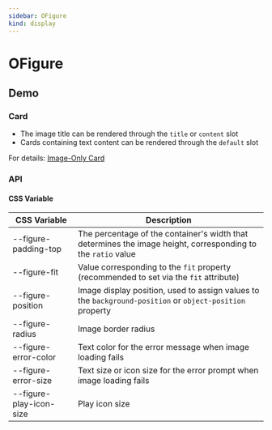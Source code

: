 ```yaml
---
sidebar: OFigure
kind: display
---
```


# OFigure

## Demo

<!-- @usage FigureUsage -->
<!-- @case LoadError -->
<!-- @case HandlePreview -->
<!-- @case VideoPoster -->
<!-- @case CustomPlayIcon -->

### Card

- The image title can be rendered through the `title` or `content` slot
- Cards containing text content can be rendered through the `default` slot

For details: [Image-Only Card](/en-US/components/card#image-only-card?__skin=a)

<!-- @case LazyLoad -->

### API

#### CSS Variable

| CSS Variable | Description |
| --- | --- |
| \-\-figure-padding-top | The percentage of the container's width that determines the image height, corresponding to the `ratio` value |
| \-\-figure-fit | Value corresponding to the `fit` property (recommended to set via the `fit` attribute) |
| \-\-figure-position | Image display position, used to assign values to the `background-position` or `object-position` property |
| \-\-figure-radius | Image border radius |
| \-\-figure-error-color | Text color for the error message when image loading fails |
| \-\-figure-error-size | Text size or icon size for the error prompt when image loading fails |
| \-\-figure-play-icon-size | Play icon size |

<!-- @api OFigure  -->
